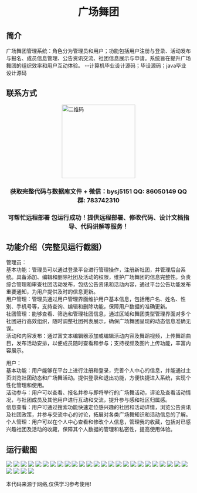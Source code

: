 <p><h1 align="center">广场舞团</h1></p>

## 简介
广场舞团管理系统：角色分为管理员和用户；功能包括用户注册与登录、活动发布与报名、成员信息管理、公告资讯交流、社团信息展示与申请。系统旨在提升广场舞团的组织效率和用户互动体验。    --计算机毕业设计源码；毕设源码；java毕业设计源码


## 联系方式
<img src="https://bs-1329754181.cos.ap-shanghai.myqcloud.com/wx.jpg" alt="二维码" style="display: block; margin: 0 auto;" width="200px">
<p><h3 align="center">获取完整代码与数据库文件 + 微信：bysj5151 QQ: 86050149 QQ群: 783742310</h3></p>
<p><h3 align="center">可帮忙远程部署 包运行成功！提供远程部署、修改代码、设计文档指导、代码讲解等服务！</h3></p>

## 功能介绍（完整见运行截图）
管理员：  
基本功能：管理员可以通过登录平台进行管理操作，注册新社团，并管理后台系统。具备添加、编辑和删除社团及活动的权限，维护广场舞团的信息完整性。负责综合管理和审查社团活动发布，包括公告资讯和活动内容，通过平台公告功能发布重要通知，为用户提供及时的信息更新。  
用户管理：管理员通过用户管理界面维护用户基本信息，包括用户名、姓名、性别、手机号等，支持查询、编辑和删除功能，保障用户数据的准确更新。  
社团管理：能够查看、筛选和管理社团信息，通过区域和舞团类型管理界面对多个社团进行高效组织，随时调整社团列表展示，确保广场舞团呈现的动态信息准确无误。  
活动和内容发布：通过富文本编辑器添加或编辑活动内容及舞蹈视频，上传舞蹈曲目，发布活动安排，以便成员随时查看和参与；支持视频及图片上传功能，丰富内容展示。  

用户：  
基本功能：用户能够在平台上进行注册和登录，完善个人中心的信息，并能通过主页浏览社团动态和广场舞活动。提供登录和退出功能，方便快捷进入系统，实现个性化管理和使用。  
活动参与：用户可以查看、报名并参与即将举行的广场舞活动，评论及查看活动情况，与社团成员及其他用户进行互动和交流，提升参与感和社区归属感。  
信息查看：用户可通过搜索功能快速定位感兴趣的社团和活动详情，浏览公告资讯及社团政策，并参与交流中心的讨论，拓展对各类广场舞知识和活动信息的了解。  
个人管理：用户可以在个人中心查看和修改个人信息，管理我的收藏，包括对已感兴趣社团及活动的收藏，保障其个人数据的管理和私密性，提高使用体验。


## 运行截图
![](https://bs-1329754181.cos.ap-shanghai.myqcloud.com/spring/SquareDanceTroupe/img/001.jpg)
![](https://bs-1329754181.cos.ap-shanghai.myqcloud.com/spring/SquareDanceTroupe/img/002.jpg)
![](https://bs-1329754181.cos.ap-shanghai.myqcloud.com/spring/SquareDanceTroupe/img/003.jpg)
![](https://bs-1329754181.cos.ap-shanghai.myqcloud.com/spring/SquareDanceTroupe/img/004.jpg)
![](https://bs-1329754181.cos.ap-shanghai.myqcloud.com/spring/SquareDanceTroupe/img/005.jpg)
![](https://bs-1329754181.cos.ap-shanghai.myqcloud.com/spring/SquareDanceTroupe/img/006.jpg)
![](https://bs-1329754181.cos.ap-shanghai.myqcloud.com/spring/SquareDanceTroupe/img/007.jpg)
![](https://bs-1329754181.cos.ap-shanghai.myqcloud.com/spring/SquareDanceTroupe/img/008.jpg)
![](https://bs-1329754181.cos.ap-shanghai.myqcloud.com/spring/SquareDanceTroupe/img/009.jpg)
![](https://bs-1329754181.cos.ap-shanghai.myqcloud.com/spring/SquareDanceTroupe/img/010.jpg)
![](https://bs-1329754181.cos.ap-shanghai.myqcloud.com/spring/SquareDanceTroupe/img/011.jpg)
![](https://bs-1329754181.cos.ap-shanghai.myqcloud.com/spring/SquareDanceTroupe/img/012.jpg)
![](https://bs-1329754181.cos.ap-shanghai.myqcloud.com/spring/SquareDanceTroupe/img/013.jpg)
![](https://bs-1329754181.cos.ap-shanghai.myqcloud.com/spring/SquareDanceTroupe/img/014.jpg)
![](https://bs-1329754181.cos.ap-shanghai.myqcloud.com/spring/SquareDanceTroupe/img/015.jpg)
![](https://bs-1329754181.cos.ap-shanghai.myqcloud.com/spring/SquareDanceTroupe/img/016.jpg)
![](https://bs-1329754181.cos.ap-shanghai.myqcloud.com/spring/SquareDanceTroupe/img/017.jpg)
![](https://bs-1329754181.cos.ap-shanghai.myqcloud.com/spring/SquareDanceTroupe/img/018.jpg)
![](https://bs-1329754181.cos.ap-shanghai.myqcloud.com/spring/SquareDanceTroupe/img/019.jpg)
![](https://bs-1329754181.cos.ap-shanghai.myqcloud.com/spring/SquareDanceTroupe/img/020.jpg)
![](https://bs-1329754181.cos.ap-shanghai.myqcloud.com/spring/SquareDanceTroupe/img/021.jpg)
![](https://bs-1329754181.cos.ap-shanghai.myqcloud.com/spring/SquareDanceTroupe/img/022.jpg)
![](https://bs-1329754181.cos.ap-shanghai.myqcloud.com/spring/SquareDanceTroupe/img/023.jpg)
![](https://bs-1329754181.cos.ap-shanghai.myqcloud.com/spring/SquareDanceTroupe/img/024.jpg)
![](https://bs-1329754181.cos.ap-shanghai.myqcloud.com/spring/SquareDanceTroupe/img/025.jpg)
![](https://bs-1329754181.cos.ap-shanghai.myqcloud.com/spring/SquareDanceTroupe/img/026.jpg)
![](https://bs-1329754181.cos.ap-shanghai.myqcloud.com/spring/SquareDanceTroupe/img/027.jpg)
![](https://bs-1329754181.cos.ap-shanghai.myqcloud.com/spring/SquareDanceTroupe/img/028.jpg)
![](https://bs-1329754181.cos.ap-shanghai.myqcloud.com/spring/SquareDanceTroupe/img/029.jpg)

<p>本代码来源于网络,仅供学习参考使用!</p>
